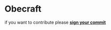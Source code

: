 # Obecraft

if you want to contribute please [**sign your commit**](https://help.github.com/en/github/authenticating-to-github/signing-commits)
